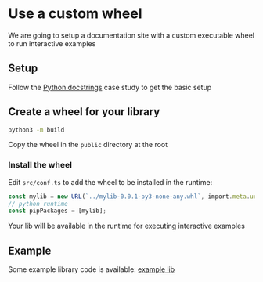 # Use a custom wheel

We are going to setup a documentation site with a custom executable
wheel to run interactive examples

## Setup

Follow the <a href="javascript:openLink('/case_studies/basics/python_docstrings')">Python docstrings</a> case
study to get the basic setup

## Create a wheel for your library

```bash
python3 -m build
```

Copy the wheel in the `public` directory at the root

### Install the wheel

Edit `src/conf.ts` to add the wheel to be installed in the runtime:

```ts
const mylib = new URL(`../mylib-0.0.1-py3-none-any.whl`, import.meta.url).href;
// python runtime
const pipPackages = [mylib];
```

Your lib will be available in the runtime for executing interactive examples

## Example

Some example library code is available: <a href="https://github.com/synw/docdundee/tree/main/example/pythonlib/mylib">example lib</a>
